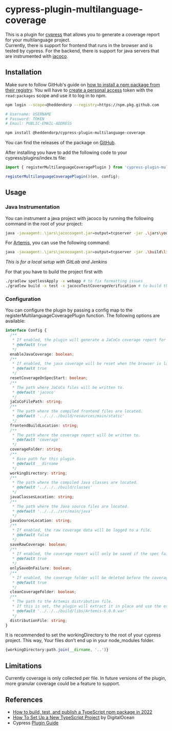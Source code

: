 # cypress-plugin-multilanguage-coverage

This is a plugin for [cypress](https://www.cypress.io/) that allows you to generate a coverage report for your multilanguage project.   
Currently, there is support for frontend that runs in the browser and is tested by cypress. For the backend, there is support for java servers that are instrumented with [jacoco](https://www.jacoco.org/jacoco/).

## Installation
Make sure to follow GitHub's guide on [how to install a npm package from their registry](https://docs.github.com/en/packages/working-with-a-github-packages-registry/working-with-the-npm-registry#installing-a-package).
You will have to [create a personal access](https://github.com/settings/tokens/new) token with the `read:packages` scope and use it to log in to npm.
```bash
npm login --scope=@heddendorp --registry=https://npm.pkg.github.com

# Username: USERNAME
# Password: TOKEN
# Email: PUBLIC-EMAIL-ADDRESS
```

```bash
npm install @heddendorp/cypress-plugin-multilanguage-coverage
```

You can find the releases of the package on [GitHub](https://github.com/heddendorp/msc-thesis/pkgs/npm/cypress-plugin-multilanguage-coverage).

After installing you have to add the following code to your cypress/plugins/index.ts file:

```typescript
import { registerMultilanguageCoveragePlugin } from 'cypress-plugin-multilanguage-coverage';

registerMultilanguageCoveragePlugin()(on, config);
```

## Usage

### Java Instrumentation
You can instrument a java project with jacoco by running the following command in the root of your project:
```bash
java -javaagent:.\jars\jacocoagent.jar=output=tcpserver -jar .\jars\your.jar
```
For [Artemis](https://github.com/ls1intum/Artemis), you can use the following command:
```bash
java -javaagent:.\jars\jacocoagent.jar=output=tcpserver -jar .\build\libs\Artemis-6.0.0.jar --spring.profiles.active=dev,jenkins,gitlab,artemis,scheduling,local    
```
_This is for a local setup with GitLab and Jenkins_

For that you have to build the project first with
```bash
./gradlew spotlessApply -x webapp # to fix formatting issues
./gradlew build -x test -x jacocoTestCoverageVerification # to build the project without running tests
```

### Configuration
You can configure the plugin by passing a config map to the registerMultilanguageCoveragePlugin function. The following options are available:

```typescript
interface Config {
  /**
   * If enabled, the plugin will generate a JaCoCo coverage report for Java code.
   * @default true
   */
  enableJavaCoverage: boolean;
  /**
   * If enabled, the java coverage will be reset when the browser is launched.
   * @default true
   */
  resetCoverageOnSpecStart: boolean;
  /**
   * The path where JaCoCo files will be written to.
   * @default 'jacoco'
   */
  jaCoCoFilePath: string;
  /**
   * The path where the compiled frontend files are located.
   * @default '../../../build/resources/main/static'
   */
  frontendBuildLocation: string;
  /**
   * The path where the coverage report will be written to.
   * @default 'coverage'
   */
  coverageFolder: string;
  /**
   * Base path for this plugin.
   * @default __dirname
   */
  workingDirectory: string;
  /**
   * The path where the compiled Java classes are located.
   * @default '../../../build/classes'
   */
  javaClassesLocation: string;
  /**
   * The path where the Java source files are located.
   * @default '../../../src/main/java'
   */
  javaSourceLocation: string;
  /**
   * If enabled, the raw coverage data will be logged to a file.
   * @default false
   */
  saveRawCoverage: boolean;
  /**
   * If enabled, the coverage report will only be saved if the spec fails.
   * @default true
   */
  onlySaveOnFailure: boolean;
  /**
   * If enabled, the coverage folder will be deleted before the coverage report is generated.
   * @default true
   */
  cleanCoverageFolder: boolean;
  /**
   * The path to the Artemis distribution file.
   * If this is set, the plugin will extract it in place and use the extracted files for coverage.
   * @default '../../../build/libs/Artemis-6.0.0.war'
   */
  distributionFile: string;
}
```
It is recommended to set the workingDirectory to the root of your cypress project. This way, Your files don't end up in your node_modules folder.
```typescript
{workingDirectory:path.join(__dirname, '..')}
```

## Limitations
Currently coverage is only collected per file. In future versions of the plugin, more granular coverage could be a feature to support.

## References
- [How to build, test, and publish a TypeScript npm package in 2022](https://www.strictmode.io/articles/build-test-and-publish-npm-package-2022)
- [How To Set Up a New TypeScript Project](https://www.digitalocean.com/community/tutorials/typescript-new-project) by DigitalOcean
- Cypress [Plugin Guide](https://docs.cypress.io/guides/tooling/plugins-guide)
